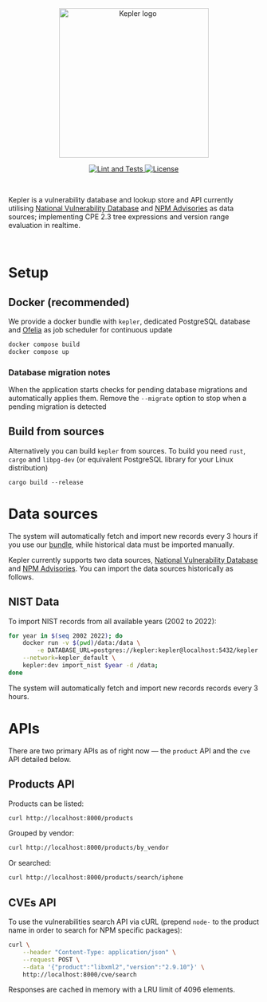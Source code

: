<div align="center">
    <img width="300" src="res/kepler-logo.png" alt="Kepler logo">
 
  <p>
    <a href="https://github.com/Exein-io/kepler/actions/workflows/test.yml">
      <img src="https://github.com/Exein-io/kepler/actions/workflows/test.yml/badge.svg?branch=main" alt="Lint and Tests">
    </a>
    <a href="https://opensource.org/licenses/Apache-2.0">
      <img src="https://img.shields.io/badge/License-Apache_2.0-blue.svg" alt="License">
    </a>
  </p>
</div>

<br/>

Kepler is a vulnerability database and lookup store and API currently utilising [National Vulnerability Database](https://nvd.nist.gov/) and [NPM Advisories](https://npmjs.org/) as data sources; implementing CPE 2.3 tree expressions and version range evaluation in realtime.

<br/>

# Setup

## Docker (recommended)

We provide a docker bundle with `kepler`, dedicated PostgreSQL database and [Ofelia](https://github.com/mcuadros/ofelia) as job scheduler for continuous update

```bash
docker compose build
docker compose up
```

### Database migration notes
When the application starts checks for pending database migrations and automatically applies them. Remove the `--migrate` option to stop when a pending migration is detected

## Build from sources

Alternatively you can build `kepler` from sources. To build you need `rust`, `cargo` and `libpg-dev` (or equivalent PostgreSQL library for your Linux distribution)

```
cargo build --release
```

# Data sources

The system will automatically fetch and import new records every 3 hours if you use our [bundle](#docker-recommended), while historical data must be imported manually.

Kepler currently supports two data sources, [National Vulnerability Database](https://nvd.nist.gov/) and [NPM Advisories](https://npmjs.org/). You can import the data sources historically as follows.

## NIST Data

To import NIST records from all available years (2002 to 2022):

```bash
for year in $(seq 2002 2022); do 
    docker run -v $(pwd)/data:/data \
        -e DATABASE_URL=postgres://kepler:kepler@localhost:5432/kepler \
	--network=kepler_default \
	kepler:dev import_nist $year -d /data; 
done 
```

The system will automatically fetch and import new records records every 3 hours. 

# APIs

There are two primary APIs as of right now — the `product` API and the `cve` API detailed below.

## Products API

Products can be listed:

```bash
curl http://localhost:8000/products
```

Grouped by vendor:

```bash
curl http://localhost:8000/products/by_vendor
```

Or searched:

```bash
curl http://localhost:8000/products/search/iphone
```

## CVEs API

To use the vulnerabilities search API via cURL (prepend `node-` to the product name in order to search for NPM specific packages):

```bash
curl \
    --header "Content-Type: application/json" \
    --request POST \
    --data '{"product":"libxml2","version":"2.9.10"}' \
    http://localhost:8000/cve/search
```

Responses are cached in memory with a LRU limit of 4096 elements.
